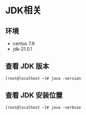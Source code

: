 # JDK相关



## 环境

- centos 7.9
- jdk-21.0.1



## 查看 JDK 版本

```shell
[root@localhost ~]# java -version
```



## 查看 JDK 安装位置

```shell
[root@localhost ~]# java -verbose
```




